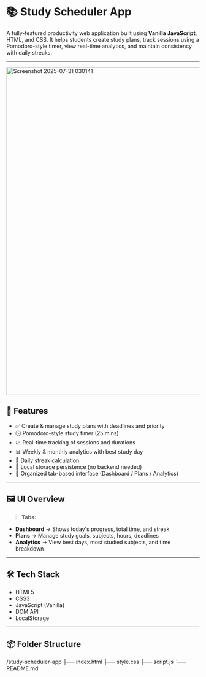 # 📚 Study Scheduler App

A fully-featured productivity web application built using **Vanilla JavaScript**, HTML, and CSS. It helps students create study plans, track sessions using a Pomodoro-style timer, view real-time analytics, and maintain consistency with daily streaks.

---
<img width="1505" height="855" alt="Screenshot 2025-07-31 030141" src="https://github.com/user-attachments/assets/c10b839b-d2c2-4a36-9ea9-027287c19654" />


## 🚀 Features

- ✅ Create & manage study plans with deadlines and priority
- 🕒 Pomodoro-style study timer (25 mins)
- 📈 Real-time tracking of sessions and durations
- 📊 Weekly & monthly analytics with best study day
- 🔁 Daily streak calculation
- 💾 Local storage persistence (no backend needed)
- 📂 Organized tab-based interface (Dashboard / Plans / Analytics)

---

## 🖼️ UI Overview

> **Tabs:**  
- **Dashboard** → Shows today's progress, total time, and streak  
- **Plans** → Manage study goals, subjects, hours, deadlines  
- **Analytics** → View best days, most studied subjects, and time breakdown  

---

## 🛠️ Tech Stack

- HTML5
- CSS3
- JavaScript (Vanilla)
- DOM API
- LocalStorage

---

## 📦 Folder Structure

/study-scheduler-app
├── index.html
├── style.css
├── script.js
└── README.md
